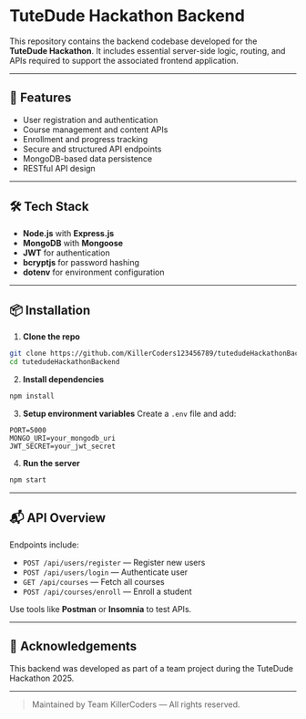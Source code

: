 # TuteDude Hackathon Backend

This repository contains the backend codebase developed for the **TuteDude Hackathon**. It includes essential server-side logic, routing, and APIs required to support the associated frontend application.

---

## 🚀 Features

* User registration and authentication
* Course management and content APIs
* Enrollment and progress tracking
* Secure and structured API endpoints
* MongoDB-based data persistence
* RESTful API design

---

## 🛠 Tech Stack

* **Node.js** with **Express.js**
* **MongoDB** with **Mongoose**
* **JWT** for authentication
* **bcryptjs** for password hashing
* **dotenv** for environment configuration

---

## 📦 Installation

1. **Clone the repo**

```bash
git clone https://github.com/KillerCoders123456789/tutedudeHackathonBackend.git
cd tutedudeHackathonBackend
```

2. **Install dependencies**

```bash
npm install
```

3. **Setup environment variables**
   Create a `.env` file and add:

```env
PORT=5000
MONGO_URI=your_mongodb_uri
JWT_SECRET=your_jwt_secret
```

4. **Run the server**

```bash
npm start
```

---

## 📬 API Overview

Endpoints include:

* `POST /api/users/register` — Register new users
* `POST /api/users/login` — Authenticate user
* `GET /api/courses` — Fetch all courses
* `POST /api/courses/enroll` — Enroll a student

Use tools like **Postman** or **Insomnia** to test APIs.

---

## 🙏 Acknowledgements

This backend was developed as part of a team project during the TuteDude Hackathon 2025.

---

> Maintained by Team KillerCoders — All rights reserved.
